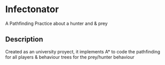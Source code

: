 # Infectonator

A Pathfinding Practice about a hunter and & prey

## Description

Created as an university proyect, it implements A* to code the pathfinding for all players & behaviour trees for the prey/hunter behaviour

